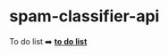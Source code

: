 # spam-classifier-api

To do list 
➡️ **[to do list](https://docs.google.com/spreadsheets/d/13TNNUz_PquYyax3uC1RqHW4KVSw5yIdJRjqRRaDTU1s/edit?gid=0#gid=0)**
